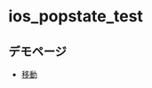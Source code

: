 # ios_popstate_test

## デモページ
- [移動](https://k-uryu.github.io/ios_popstate_test/demo/index.html "移動")